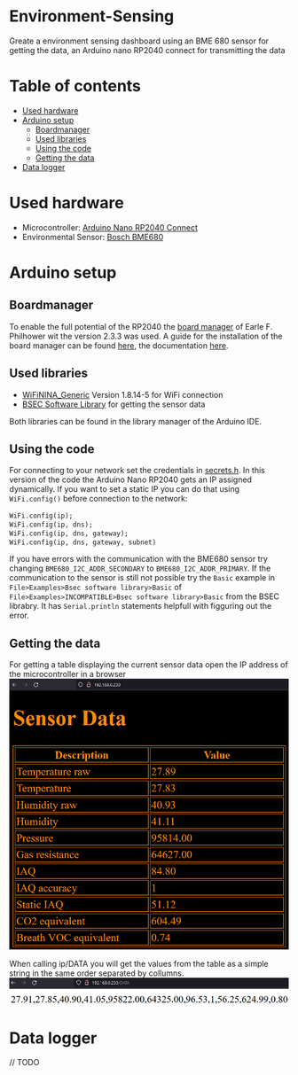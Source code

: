 

# Environment-Sensing
Greate a environment sensing dashboard using an BME 680 sensor for getting the data, an Arduino nano RP2040  connect for transmitting the data  

# Table of contents
- [Used hardware](#used-hardware)
- [Arduino setup](#arduino-setup)
  * [Boardmanager](#boardmanager)
  * [Used libraries](#used-libraries)
  * [Using the code](#using-the-code)
  * [Getting the data](#getting-the-data)
- [Data logger](#data-logger)

# Used hardware
- Microcontroller: [Arduino Nano RP2040 Connect](https://docs.arduino.cc/hardware/nano-rp2040-connect)
- Environmental Sensor: [Bosch BME680](https://www.bosch-sensortec.com/products/environmental-sensors/gas-sensors/bme680/)

# Arduino setup
## Boardmanager
To enable the full potential of the RP2040 the [board manager](https://github.com/earlephilhower/arduino-pico) of Earle F. Philhower wit the version 2.3.3 was used.
A guide for the installation of the board manager can be found [here](https://github.com/earlephilhower/arduino-pico), the documentation [here](https://arduino-pico.readthedocs.io/en/latest/).

## Used libraries
- [WiFiNINA_Generic](https://github.com/khoih-prog/WiFiNINA_Generic) Version 1.8.14-5 for WiFi connection
- [BSEC Software Library](https://www.bosch-sensortec.com/software-tools/software/bsec/) for getting the sensor data

Both libraries can be found in the library manager of the Arduino IDE.

## Using the code
For connecting to your network set the credentials in [secrets.h](./src/Arduino/secrets.h). In this version of the code the Arduino Nano RP2040 gets an IP assigned dynamically. If you want to set a static IP you can do that using `WiFi.config()` before connection to the network:
```
WiFi.config(ip);
WiFi.config(ip, dns);
WiFi.config(ip, dns, gateway);
WiFi.config(ip, dns, gateway, subnet)
```

If you have errors with the communication with the BME680 sensor try changing `BME680_I2C_ADDR_SECONDARY` to `BME680_I2C_ADDR_PRIMARY`.
If the communication to the sensor is still not possible try the `Basic` example in `File>Examples>Bsec software library>Basic` of `File>Examples>INCOMPATIBLE>Bsec software library>Basic` from the BSEC librabry. It has `Serial.println` statements helpfull with figguring out the error.

## Getting the data
For getting a table displaying the current sensor data open the IP address of the microcontroller in a browser
![Sensor data in table form](./images/sensor_data_table.png)

When calling ip/DATA you will get the values from the table as a simple string in the same order separated by collumns. 
![Raw sensor data](./images/sensor_data_raw.png)

# Data logger
// TODO